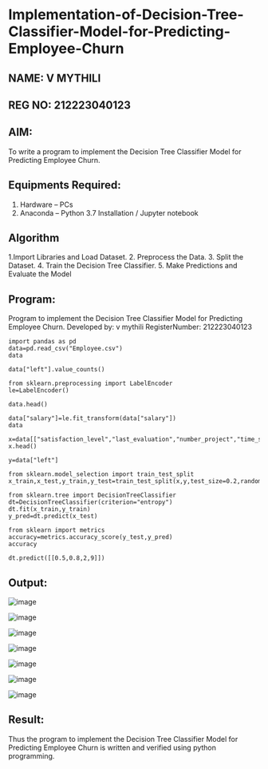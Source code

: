 # Implementation-of-Decision-Tree-Classifier-Model-for-Predicting-Employee-Churn
## NAME: V MYTHILI
## REG NO: 212223040123

## AIM:
To write a program to implement the Decision Tree Classifier Model for Predicting Employee Churn.

## Equipments Required:
1. Hardware – PCs
2. Anaconda – Python 3.7 Installation / Jupyter notebook

## Algorithm
1.Import Libraries and Load Dataset.
2. Preprocess the Data.
3. Split the Dataset.
4. Train the Decision Tree Classifier.
5. Make Predictions and Evaluate the Model
 

## Program:
Program to implement the Decision Tree Classifier Model for Predicting Employee Churn.
Developed by: v mythili
RegisterNumber:  212223040123


```
import pandas as pd
data=pd.read_csv("Employee.csv")
data

```
```
data["left"].value_counts()
```

```
from sklearn.preprocessing import LabelEncoder
le=LabelEncoder()
```
```
data.head()
```
```
data["salary"]=le.fit_transform(data["salary"])
data
```
```
x=data[["satisfaction_level","last_evaluation","number_project","time_spend_company"]]
x.head()
```
```
y=data["left"]
```

```
from sklearn.model_selection import train_test_split
x_train,x_test,y_train,y_test=train_test_split(x,y,test_size=0.2,random_state=100)
```

```
from sklearn.tree import DecisionTreeClassifier
dt=DecisionTreeClassifier(criterion="entropy")
dt.fit(x_train,y_train)
y_pred=dt.predict(x_test)
```

```
from sklearn import metrics
accuracy=metrics.accuracy_score(y_test,y_pred)
accuracy

```

```
dt.predict([[0.5,0.8,2,9]])
```
## Output:

![image](https://github.com/user-attachments/assets/15cf96a2-4951-4d64-8e66-fe0dc78382fe)


![image](https://github.com/user-attachments/assets/8afe4c67-f657-4406-82bd-8488d9aff4d8)


![image](https://github.com/user-attachments/assets/06827b40-31a0-47d5-8ed8-e8a9dd667135)


![image](https://github.com/user-attachments/assets/662c9aec-f1ed-476e-aae2-2aae0bb6a40b)


![image](https://github.com/user-attachments/assets/c78451d4-11b3-474f-a41b-f7e224254d46)

![image](https://github.com/user-attachments/assets/fde7e99a-00bc-49f2-81fd-5c4d74ee56cd)


![image](https://github.com/user-attachments/assets/9ba6c79b-6349-47b1-9bb9-14cc3e36d650)

## Result:
Thus the program to implement the  Decision Tree Classifier Model for Predicting Employee Churn is written and verified using python programming.

